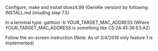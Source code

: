 Configure, make and install bluez4.99 (GeniAle version) by following INSTALL.md (inluding step 7.5)

In a terminal type: gatttool -b YOUR_TARGET_MAC_ADDRESS
(Where YOUR_TARGET_MAC_ADDRESS is something like C5:2A:45:36:E3:A2)

Follow the on-screen instruction (Note: As of 3/4/2016 only feature 1 is implemented)